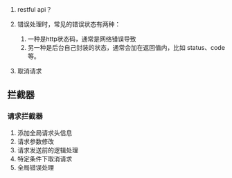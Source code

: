 1. restful api？
2. 错误处理时，常见的错误状态有两种：
   1. 一种是http状态码，通常是网络错误导致
   2. 另一种是后台自己封装的状态，通常会加在返回值内，比如 status、code等。

3. 取消请求


## 拦截器

### 请求拦截器

1. 添加全局请求头信息
2. 请求参数修改
3. 请求发送前的逻辑处理
4. 特定条件下取消请求
5. 全局错误处理
